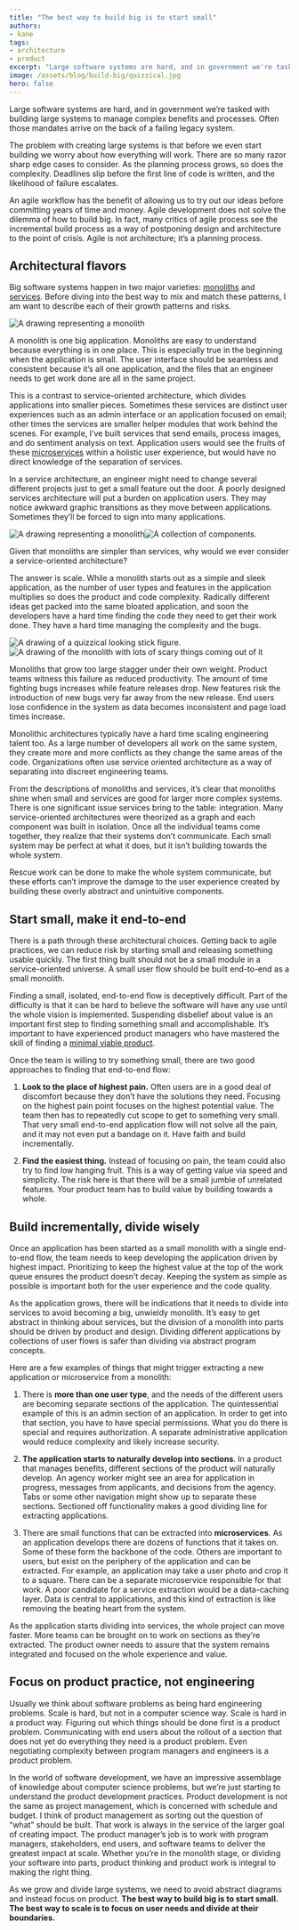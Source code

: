 ```yaml
---
title: "The best way to build big is to start small"
authors:
- kane
tags:
- architecture
- product
excerpt: "Large software systems are hard, and in government we're tasked with building large systems to manage complex benefits and processes. Often those mandates arrive on the back of a failing legacy system. An agile workflow has the benefit of allowing us to try out our ideas before committing to years of time and money."
image: /assets/blog/build-big/quizzical.jpg
hero: false
---
```

Large software systems are hard, and in government we’re tasked with
building large systems to manage complex benefits and processes. Often
those mandates arrive on the back of a failing legacy system.

The problem with creating large systems is that before we even start
building we worry about how everything will work. There are so many
razor sharp edge cases to consider. As the planning process grows, so
does the complexity. Deadlines slip before the first line of code is
written, and the likelihood of failure escalates.

An agile workflow has the benefit of allowing us to try out our ideas
before committing years of time and money. Agile development does not
solve the dilemma of how to build big. In fact, many critics of agile
process see the incremental build process as a way of postponing design
and architecture to the point of crisis. Agile is not architecture; it’s
a planning process.

## Architectural flavors

Big software systems happen in two major varieties:
[monoliths](https://en.wikipedia.org/wiki/Monolithic_application) and
[services](https://en.wikipedia.org/wiki/Service-oriented_architecture).
Before diving into the best way to mix and match these patterns, I am
want to describe each of their growth patterns and risks.

![A drawing representing a monolith]({{site.baseurl}}/assets/blog/build-big/monolith.jpeg)

A monolith is one big application. Monoliths are easy to understand
because everything is in one place. This is especially true in the
beginning when the application is small. The user interface should be
seamless and consistent because it’s all one application, and the files
that an engineer needs to get work done are all in the same project.

This is a contrast to service-oriented architecture, which divides
applications into smaller pieces. Sometimes these services are distinct
user experiences such as an admin interface or an application focused on
email; other times the services are smaller helper modules that work
behind the scenes. For example, I’ve built services that send emails,
process images, and do sentiment analysis on text. Application users
would see the fruits of these
[microservices](http://www.martinfowler.com/articles/microservices.html)
within a holistic user experience, but would have no direct knowledge of
the separation of services.

In a service architecture, an engineer might need to change several
different projects just to get a small feature out the door. A poorly
designed services architecture will put a burden on application users.
They may notice awkward graphic transitions as they move between
applications. Sometimes they’ll be forced to sign into many
applications.

![A drawing representing a monolith]({{site.baseurl}}/assets/blog/build-big/monolith.jpeg)![A collection of components.]({{site.baseurl}}/assets/blog/build-big/components.jpeg)

Given that monoliths are simpler than services, why would we ever
consider a service-oriented architecture?

The answer is scale. While a monolith starts out as a simple and sleek
application, as the number of user types and features in the application
multiplies so does the product and code complexity. Radically different
ideas get packed into the same bloated application, and soon the
developers have a hard time finding the code they need to get their work
done. They have a hard time managing the complexity and the bugs.

![A drawing of a quizzical looking stick figure.]({{site.baseurl}}/assets/blog/build-big/quizzical.jpeg)![A drawing of the monolith with lots of scary things coming out of it]({{site.baseurl}}/assets/blog/build-big/complexity.jpeg)

Monoliths that grow too large stagger under their own weight. Product
teams witness this failure as reduced productivity. The amount of time
fighting bugs increases while feature releases drop. New features risk
the introduction of new bugs very far away from the new release. End
users lose confidence in the system as data becomes inconsistent and
page load times increase.

Monolithic architectures typically have a hard time scaling engineering
talent too. As a large number of developers all work on the same system,
they create more and more conflicts as they change the same areas of the
code. Organizations often use service oriented architecture as a way of
separating into discreet engineering teams.

From the descriptions of monoliths and services, it’s clear that
monoliths shine when small and services are good for larger more complex
systems. There is one significant issue services bring to the table:
integration. Many service-oriented architectures were theorized as a
graph and each component was built in isolation. Once all the individual
teams come together, they realize that their systems don’t communicate.
Each small system may be perfect at what it does, but it isn’t building
towards the whole system.

Rescue work can be done to make the whole system communicate, but these
efforts can’t improve the damage to the user experience created by
building these overly abstract and unintuitive components.

## Start small, make it end-to-end

There is a path through these architectural choices. Getting back to
agile practices, we can reduce risk by starting small and releasing
something usable quickly. The first thing built should not be a small
module in a service-oriented universe. A small user flow should be built
end-to-end as a small monolith.

Finding a small, isolated, end-to-end flow is deceptively difficult.
Part of the difficulty is that it can be hard to believe the software
will have any use until the whole vision is implemented. Suspending
disbelief about value is an important first step to finding something
small and accomplishable. It’s important to have experienced product
managers who have mastered the skill of finding a [minimal viable
product](https://en.wikipedia.org/wiki/Minimum_viable_product).

Once the team is willing to try something small, there are two good
approaches to finding that end-to-end flow:

1.  **Look to the place of highest pain.** Often users are in a good deal of discomfort because they don’t have the solutions they need. Focusing on the highest pain point focuses on the highest potential value. The team then has to repeatedly cut scope to get to something very small. That very small end-to-end application flow will not solve all the pain, and it may not even put a bandage on it. Have faith and build incrementally.

2.  **Find the easiest thing.** Instead of focusing on pain, the team could also try to find low hanging fruit. This is a way of getting value via speed and simplicity. The risk here is that there will be a small jumble of unrelated features. Your product team has to build value by building towards a whole.

## Build incrementally, divide wisely

Once an application has been started as a small monolith with a single
end-to-end flow, the team needs to keep developing the application
driven by highest impact. Prioritizing to keep the highest value at the
top of the work queue ensures the product doesn’t decay. Keeping the
system as simple as possible is important both for the user experience
and the code quality.

As the application grows, there will be indications that it needs to
divide into services to avoid becoming a big, unwieldy monolith. It’s
easy to get abstract in thinking about services, but the division of a
monolith into parts should be driven by product and design. Dividing
different applications by collections of user flows is safer than
dividing via abstract program concepts.

Here are a few examples of things that might trigger extracting a new
application or microservice from a monolith:

1.  There is **more than one user type**, and the needs of the different users are becoming separate sections of the application. The quintessential example of this is an admin section of an application. In order to get into that section, you have to have special permissions. What you do there is special and requires authorization. A separate administrative application would reduce complexity and likely increase security.

2.  **The application starts to naturally develop into sections**. In a product that manages benefits, different sections of the product will naturally develop. An agency worker might see an area for application in progress, messages from applicants, and decisions from the agency. Tabs or some other navigation might show up to separate these sections. Sectioned off functionality makes a good dividing line for extracting applications.

3.  There are small functions that can be extracted into **microservices**. As an application develops there are dozens of functions that it takes on. Some of these form the backbone of the code. Others are important to users, but exist on the periphery of the application and can be extracted. For example, an application may take a user photo and crop it to a square. There can be a separate microservice responsible for that work. A poor candidate for a service extraction would be a data-caching layer. Data is central to applications, and this kind of extraction is like removing the beating heart from the system.

As the application starts dividing into services, the whole project can
move faster. More teams can be brought on to work on sections as they’re
extracted. The product owner needs to assure that the system remains
integrated and focused on the whole experience and value.

## Focus on product practice, not engineering

Usually we think about software problems as being hard engineering
problems. Scale is hard, but not in a computer science way. Scale is
hard in a product way. Figuring out which things should be done first is
a product problem. Communicating with end users about the rollout of a
section that does not yet do everything they need is a product problem.
Even negotiating complexity between program managers and engineers is a
product problem.

In the world of software development, we have an impressive assemblage
of knowledge about computer science problems, but we’re just starting to
understand the product development practices. Product development is not
the same as project management, which is concerned with schedule and
budget. I think of product management as sorting out the question of
“what” should be built. That work is always in the service of the larger
goal of creating impact. The product manager’s job is to work with
program managers, stakeholders, end users, and software teams to deliver
the greatest impact at scale. Whether you’re in the monolith stage, or
dividing your software into parts, product thinking and product work is
integral to making the right thing.

As we grow and divide large systems, we need to avoid abstract diagrams
and instead focus on product. **The best way to build big is to start
small. The best way to scale is to focus on user needs and divide at
their boundaries.**
